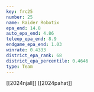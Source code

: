 ```yaml
---
key: frc25
number: 25
name: Raider Robotix
epa_end: 14.8
auto_epa_end: 4.86
teleop_epa_end: 8.9
endgame_epa_end: 1.03
winrate: 0.4333
district_epa_rank: 68
district_epa_percentile: 0.4646
type: Team
---
```

[[2024njall]]
[[2024pahat]]

